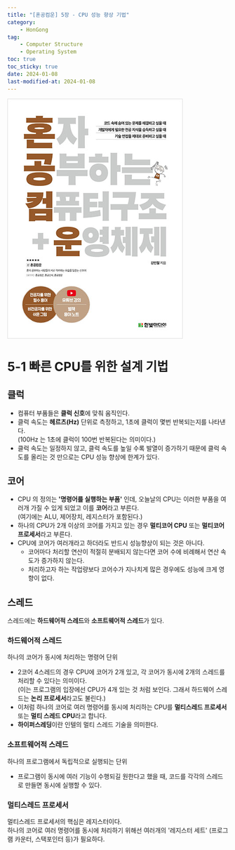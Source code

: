 ```yaml
---
title: "[혼공컴운] 5장 - CPU 성능 향상 기법"
category:
    - HonGong
tag:
    - Computer Structure
    - Operating System
toc: true
toc_sticky: true
date: 2024-01-08
last-modified-at: 2024-01-08
---
```

![image](../../assets/images/HonGongCSOS.jpg)

# 5-1  빠른 CPU를 위한 설계 기법
## 클럭
* 컴퓨터 부품들은 <b>클럭 신호</b>에 맞춰 움직인다.   
* 클럭 속도는 <b>헤르츠(Hz)</b> 단위로 측정하고, 1초에 클럭이 몇번 반복되는지를 나타낸다.   
    (100Hz 는 1초에 클럭이 100번 반복된다는 의미이다.)
* 클럭 속도는 일정하지 않고, 클럭 속도를 높일 수록 발열이 증가하기 때문에 클럭 속도를 올리는 것 만으로는 CPU 성능 향상에 한계가 있다.
## 코어
* CPU 의 정의는 <b>'명령어를 실행하는 부품'</b> 인데, 오늘날의 CPU는 이러한 부품을 여러개 가질 수 있게 되었고 이를 <b>코어</b>라고 부른다.   
    (여기에는 ALU, 제어장치, 레지스터가 포함된다.)
* 하나의 CPU가 2개 이상의 코어를 가지고 있는 경우 <b>멀티코어 CPU</b> 또는 <b>멀티코어 프로세서</b>라고 부른다.
* CPU에 코어가 여러개라고 하더라도 반드시 성능향상이 되는 것은 아니다.
    * 코어마다 처리할 연산이 적절히 분배되지 않는다면 코어 수에 비례해서 연산 속도가 증가하지 않는다.
    * 처리하고자 하는 작업량보다 코어수가 지나치게 많은 경우에도 성능에 크게 영향이 없다.
## 스레드
스레드에는 <b>하드웨어적 스레드</b>와 <b>소프트웨어적 스레드</b>가 있다.
### 하드웨어적 스레드
하나의 코어가 동시에 처리하는 명령어 단위
* 2코어 4스레드의 경우 CPU에 코어가 2개 있고, 각 코어가 동시에 2개의 스레드를 처리할 수 있다는 의미이다.   
    (이는 프로그램의 입장에선 CPU가 4개 있는 것 처럼 보인다. 그래서 하드웨어 스레드는 <b>논리 프로세서</b>라고도 불린다.)
* 이처럼 하나의 코어로 여러 명령어를 동시에 처리하는 CPU를 <b>멀티스레드 프로세서</b> 또는 <b>멀티 스레드 CPU</b>라고 합니다.
* <b>하이퍼스레딩</b>이란 인텔의 멀티 스레드 기술을 의미한다.
### 소프트웨어적 스레드
하나의 프로그램에서 독립적으로 실행되는 단위   
* 프로그램이 동시에 여러 기능이 수행되길 원한다고 했을 때, 코드를 각각의 스레드로 만들면 동시에 실행할 수 있다.
### 멀티스레드 프로세서
멀티스레드 프로세서의 핵심은 레지스터이다.   
하나의 코어로 여러 명령어를 동시에 처리하기 위해선 여러개의 '레지스터 세트' (프로그램 카운터, 스택포인터 등)가 필요하다.